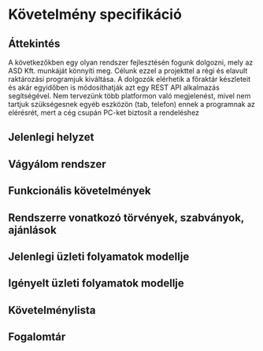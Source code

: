 # Követelmény specifikáció

## Áttekintés
A következőkben egy olyan rendszer fejlesztésén fogunk dolgozni, mely az ASD Kft. munkáját könnyíti meg. Célunk ezzel a projekttel a régi és elavult raktározási programjuk kiváltása. A dolgozók elérhetik a főraktár készleteit és akár egyidőben is módosíthatják azt egy REST API alkalmazás segítségével. Nem tervezünk több platformon való megjelenést, mivel nem tartjuk szükségesnek egyéb eszközön (tab, telefon) ennek a programnak az elérésrét, mert a cég csupán PC-ket biztosít a rendeléshez

## Jelenlegi helyzet

## Vágyálom rendszer

## Funkcionális követelmények

## Rendszerre vonatkozó törvények, szabványok, ajánlások

## Jelenlegi üzleti folyamatok modellje

## Igényelt üzleti folyamatok modellje

## Követelménylista

## Fogalomtár